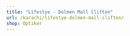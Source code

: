 ```yaml
---
title: "Lifestye - Dolmen Mall Clifton"
url: /karachi/lifestye-dolmen-mall-clifton/
shop: Optiker
---
```

